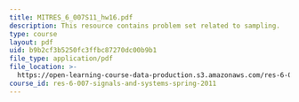 ```yaml
---
title: MITRES_6_007S11_hw16.pdf
description: This resource contains problem set related to sampling.
type: course
layout: pdf
uid: b9b2cf3b5250fc3ffbc87270dc00b9b1
file_type: application/pdf
file_location: >-
  https://open-learning-course-data-production.s3.amazonaws.com/res-6-007-signals-and-systems-spring-2011/b9b2cf3b5250fc3ffbc87270dc00b9b1_MITRES_6_007S11_hw16.pdf
course_id: res-6-007-signals-and-systems-spring-2011
---
```

